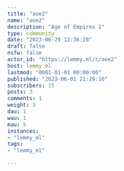 ```yaml
---
title: "aoe2" 
name: "aoe2"
description: "Age of Empires 2"
type: community
date: "2023-06-29 12:36:20"
draft: false
nsfw: false
actor_id: "https://lemmy.ml/c/aoe2"
host: lemmy.ml
lastmod: "0001-01-01 00:00:00"
published: "2023-06-01 21:29:16"
subscribers: 15
posts: 3
comments: 1
weight: 3
dau: 1
wau: 1
mau: 5
instances:
- "lemmy_ml"
tags: 
- "lemmy_ml"

---
```

